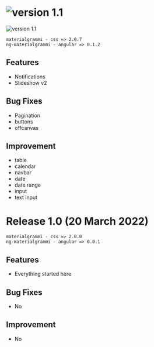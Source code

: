 # ![version 1.1](https://img.shields.io/badge/version-1.1-green)
![version 1.1](https://img.shields.io/badge/02-04-2022.0-black)


```
materialgrammi - css => 2.0.7
ng-materialgrammi - angular => 0.1.2
```
## Features
- Notifications
- Slideshow v2

## Bug Fixes
- Pagination
- buttons
- offcanvas

## Improvement
- table
- calendar
- navbar
- date
- date range
- input
- text input



# Release 1.0 (20 March 2022)
```
materialgrammi - css => 2.0.0
ng-materialgrammi - angular => 0.0.1
```
## Features
- Everything started here
## Bug Fixes
- No
## Improvement
- No